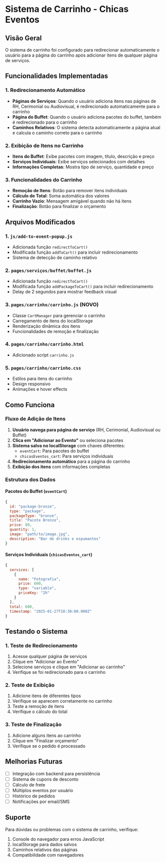 # Sistema de Carrinho - Chicas Eventos

## Visão Geral

O sistema de carrinho foi configurado para redirecionar automaticamente o usuário para a página do carrinho após adicionar itens de qualquer página de serviços.

## Funcionalidades Implementadas

### 1. Redirecionamento Automático
- **Páginas de Serviços**: Quando o usuário adiciona itens nas páginas de RH, Cerimonial ou Audiovisual, é redirecionado automaticamente para o carrinho
- **Página do Buffet**: Quando o usuário adiciona pacotes do buffet, também é redirecionado para o carrinho
- **Caminhos Relativos**: O sistema detecta automaticamente a página atual e calcula o caminho correto para o carrinho

### 2. Exibição de Itens no Carrinho
- **Itens do Buffet**: Exibe pacotes com imagem, título, descrição e preço
- **Serviços Individuais**: Exibe serviços selecionados com detalhes
- **Informações Completas**: Mostra tipo de serviço, quantidade e preço

### 3. Funcionalidades do Carrinho
- **Remoção de Itens**: Botão para remover itens individuais
- **Cálculo de Total**: Soma automática dos valores
- **Carrinho Vazio**: Mensagem amigável quando não há itens
- **Finalização**: Botão para finalizar o orçamento

## Arquivos Modificados

### 1. `js/add-to-event-popup.js`
- Adicionada função `redirectToCart()` 
- Modificada função `addToCart()` para incluir redirecionamento
- Sistema de detecção de caminho relativo

### 2. `pages/serviços/buffet/buffet.js`
- Adicionada função `redirectToCart()`
- Modificada função `addPackageToCart()` para incluir redirecionamento
- Delay de 2 segundos para mostrar feedback visual

### 3. `pages/carrinho/carrinho.js` (NOVO)
- Classe `CartManager` para gerenciar o carrinho
- Carregamento de itens do localStorage
- Renderização dinâmica dos itens
- Funcionalidades de remoção e finalização

### 4. `pages/carrinho/carrinho.html`
- Adicionado script `carrinho.js`

### 5. `pages/carrinho/carrinho.css`
- Estilos para itens do carrinho
- Design responsivo
- Animações e hover effects

## Como Funciona

### Fluxo de Adição de Itens

1. **Usuário navega para página de serviço** (RH, Cerimonial, Audiovisual ou Buffet)
2. **Clica em "Adicionar ao Evento"** ou seleciona pacotes
3. **Sistema salva no localStorage** com chaves diferentes:
   - `eventCart`: Para pacotes do buffet
   - `chicasEventos_cart`: Para serviços individuais
4. **Redirecionamento automático** para a página do carrinho
5. **Exibição dos itens** com informações completas

### Estrutura dos Dados

#### Pacotes do Buffet (`eventCart`)
```javascript
{
  id: "package-bronze",
  type: "package",
  packageType: "bronze",
  title: "Pacote Bronze",
  price: 89,
  quantity: 1,
  image: "path/to/image.jpg",
  description: "Bar de drinks e espumantes"
}
```

#### Serviços Individuais (`chicasEventos_cart`)
```javascript
{
  services: [
    {
      name: "Fotografia",
      price: 600,
      type: "variable",
      priceKey: "2h"
    }
  ],
  total: 600,
  timestamp: "2025-01-27T10:30:00.000Z"
}
```

## Testando o Sistema

### 1. Teste de Redirecionamento
1. Acesse qualquer página de serviços
2. Clique em "Adicionar ao Evento"
3. Selecione serviços e clique em "Adicionar ao carrinho"
4. Verifique se foi redirecionado para o carrinho

### 2. Teste de Exibição
1. Adicione itens de diferentes tipos
2. Verifique se aparecem corretamente no carrinho
3. Teste a remoção de itens
4. Verifique o cálculo do total

### 3. Teste de Finalização
1. Adicione alguns itens ao carrinho
2. Clique em "Finalizar orçamento"
3. Verifique se o pedido é processado

## Melhorias Futuras

- [ ] Integração com backend para persistência
- [ ] Sistema de cupons de desconto
- [ ] Cálculo de frete
- [ ] Múltiplos eventos por usuário
- [ ] Histórico de pedidos
- [ ] Notificações por email/SMS

## Suporte

Para dúvidas ou problemas com o sistema de carrinho, verifique:
1. Console do navegador para erros JavaScript
2. localStorage para dados salvos
3. Caminhos relativos das páginas
4. Compatibilidade com navegadores
